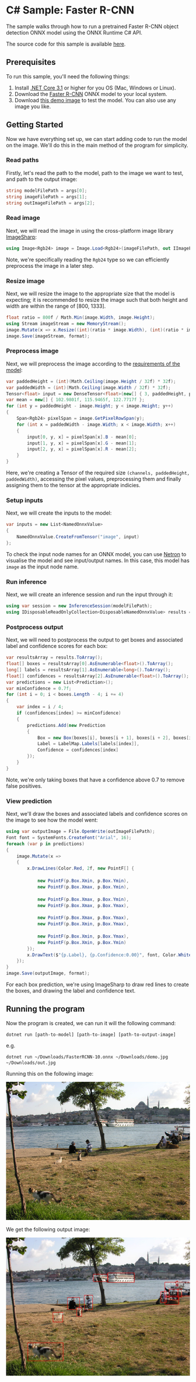 # C# Sample: Faster R-CNN

The sample walks through how to run a pretrained Faster R-CNN object detection ONNX model using the ONNX Runtime C# API.

The source code for this sample is available [here](Program.cs).

## Prerequisites

To run this sample, you'll need the following things:

1. Install [.NET Core 3.1](https://dotnet.microsoft.com/download/dotnet-core/3.1) or higher for you OS (Mac, Windows or Linux).
2. Download the [Faster R-CNN](https://github.com/onnx/models/blob/master/vision/object_detection_segmentation/faster-rcnn/model/FasterRCNN-10.onnx) ONNX model to your local system.
3. Download [this demo image](demo.jpg) to test the model. You can also use any image you like.

## Getting Started

Now we have everything set up, we can start adding code to run the model on the image. We'll do this in the main method of the program for simplicity.

### Read paths

Firstly, let's read the path to the model, path to the image we want to test, and path to the output image:

```cs
string modelFilePath = args[0];
string imageFilePath = args[1];
string outImageFilePath = args[2];
```

### Read image

Next, we will read the image in using the cross-platform image library [ImageSharp](https://www.nuget.org/packages/SixLabors.ImageSharp):

```cs
using Image<Rgb24> image = Image.Load<Rgb24>(imageFilePath, out IImageFormat format);
```

Note, we're specifically reading the `Rgb24` type so we can efficiently preprocess the image in a later step.

### Resize image

Next, we will resize the image to the appropriate size that the model is expecting; it is recommended to resize the image such that both height and width are within the range of [800, 1333].

```cs
float ratio = 800f / Math.Min(image.Width, image.Height);
using Stream imageStream = new MemoryStream();
image.Mutate(x => x.Resize((int)(ratio * image.Width), (int)(ratio * image.Height)));
image.Save(imageStream, format);
```

### Preprocess image

Next, we will preprocess the image according to the [requirements of the model](https://github.com/onnx/models/tree/master/vision/object_detection_segmentation/faster-rcnn#preprocessing-steps):

```cs
var paddedHeight = (int)(Math.Ceiling(image.Height / 32f) * 32f);
var paddedWidth = (int)(Math.Ceiling(image.Width / 32f) * 32f);
Tensor<float> input = new DenseTensor<float>(new[] { 3, paddedHeight, paddedWidth });
var mean = new[] { 102.9801f, 115.9465f, 122.7717f };
for (int y = paddedHeight - image.Height; y < image.Height; y++)
{
    Span<Rgb24> pixelSpan = image.GetPixelRowSpan(y);
    for (int x = paddedWidth - image.Width; x < image.Width; x++)
    {
        input[0, y, x] = pixelSpan[x].B - mean[0];
        input[1, y, x] = pixelSpan[x].G - mean[1];
        input[2, y, x] = pixelSpan[x].R - mean[2];
    }
}
```

Here, we're creating a Tensor of the required size `(channels, paddedHeight, paddedWidth)`, accessing the pixel values, preprocessing them and finally assigning them to the tensor at the appropriate indicies.

### Setup inputs

Next, we will create the inputs to the model:

```cs
var inputs = new List<NamedOnnxValue>
{
    NamedOnnxValue.CreateFromTensor("image", input)
};
```

To check the input node names for an ONNX model, you can use [Netron](https://github.com/lutzroeder/netron) to visualise the model and see input/output names. In this case, this model has `image` as the input node name.

### Run inference

Next, we will create an inference session and run the input through it:

```cs
using var session = new InferenceSession(modelFilePath);
using IDisposableReadOnlyCollection<DisposableNamedOnnxValue> results = session.Run(inputs);
```

### Postprocess output

Next, we will need to postprocess the output to get boxes and associated label and confidence scores for each box:

```cs
var resultsArray = results.ToArray();
float[] boxes = resultsArray[0].AsEnumerable<float>().ToArray();
long[] labels = resultsArray[1].AsEnumerable<long>().ToArray();
float[] confidences = resultsArray[2].AsEnumerable<float>().ToArray();
var predictions = new List<Prediction>();
var minConfidence = 0.7f;
for (int i = 0; i < boxes.Length - 4; i += 4)
{
    var index = i / 4;
    if (confidences[index] >= minConfidence)
    {
        predictions.Add(new Prediction
        {
            Box = new Box(boxes[i], boxes[i + 1], boxes[i + 2], boxes[i + 3]),
            Label = LabelMap.Labels[labels[index]],
            Confidence = confidences[index]
        });
    }
}
```

Note, we're only taking boxes that have a confidence above 0.7 to remove false positives.

### View prediction

Next, we'll draw the boxes and associated labels and confidence scores on the image to see how the model went:

```cs
using var outputImage = File.OpenWrite(outImageFilePath);
Font font = SystemFonts.CreateFont("Arial", 16);
foreach (var p in predictions)
{
    image.Mutate(x =>
    {
        x.DrawLines(Color.Red, 2f, new PointF[] {

            new PointF(p.Box.Xmin, p.Box.Ymin),
            new PointF(p.Box.Xmax, p.Box.Ymin),

            new PointF(p.Box.Xmax, p.Box.Ymin),
            new PointF(p.Box.Xmax, p.Box.Ymax),

            new PointF(p.Box.Xmax, p.Box.Ymax),
            new PointF(p.Box.Xmin, p.Box.Ymax),

            new PointF(p.Box.Xmin, p.Box.Ymax),
            new PointF(p.Box.Xmin, p.Box.Ymin)
        });
        x.DrawText($"{p.Label}, {p.Confidence:0.00}", font, Color.White, new PointF(p.Box.Xmin, p.Box.Ymin));
    });
}
image.Save(outputImage, format);
```

For each box prediction, we're using ImageSharp to draw red lines to create the boxes, and drawing the label and confidence text.

## Running the program

Now the program is created, we can run it will the following command:

```
dotnet run [path-to-model] [path-to-image] [path-to-output-image]
```

e.g.

```
dotnet run ~/Downloads/FasterRCNN-10.onnx ~/Downloads/demo.jpg ~/Downloads/out.jpg
```

Running this on the following image:

![](demo.jpg)

We get the following output image:

![](out.jpg)